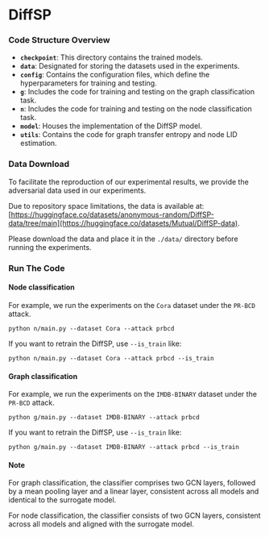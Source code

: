 # DiffSP

### Code Structure Overview

* **`checkpoint`**: This directory contains the trained models.
* **`data`**: Designated for storing the datasets used in the experiments.
* **`config`**: Contains the configuration files, which define the hyperparameters for training and testing.
* **`g`**: Includes the code for training and testing on the graph classification task.
* **`n`**: Includes the code for training and testing on the node classification task.
* **`model`**: Houses the implementation of the DiffSP model.
* **`utils`**: Contains the code for graph transfer entropy and node LID estimation.

### Data Download

To facilitate the reproduction of our experimental results, we provide the adversarial data used in our experiments.

Due to repository space limitations, the data is available at: [https://huggingface.co/datasets/anonymous-random/DiffSP-data/tree/main](https://huggingface.co/datasets/Mutual/DiffSP-data).

Please download the data and place it in the `./data/` directory before running the experiments.

### Run The Code

#### Node classification

For example, we run the experiments on the `Cora` dataset under the `PR-BCD` attack.

```
python n/main.py --dataset Cora --attack prbcd
```

If you want to retrain the DiffSP, use `--is_train` like:

```
python n/main.py --dataset Cora --attack prbcd --is_train
```

#### Graph classification

For example, we run the experiments on the `IMDB-BINARY` dataset under the `PR-BCD` attack.

```
python g/main.py --dataset IMDB-BINARY --attack prbcd
```

If you want to retrain the DiffSP, use `--is_train` like:

```
python g/main.py --dataset IMDB-BINARY --attack prbcd --is_train
```

#### Note

For graph classification, the classifier comprises two GCN layers, followed by a mean pooling layer and a linear layer, consistent across all models and identical to the surrogate model.

For node classification, the classifier consists of two GCN layers, consistent across all models and aligned with the surrogate model.
